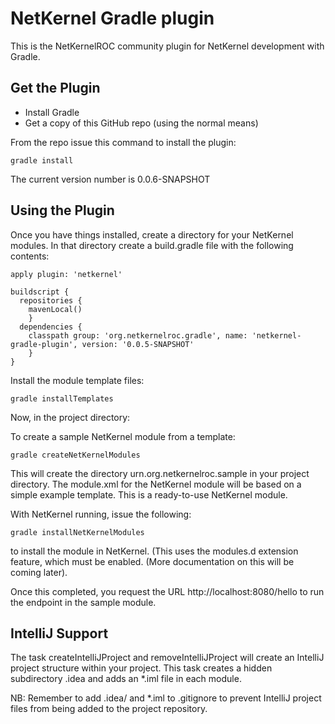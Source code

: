 NetKernel Gradle plugin
=======================

This is the NetKernelROC community plugin for NetKernel development with Gradle.

Get the Plugin
--------------

- Install Gradle
- Get a copy of this GitHub repo (using the normal means)

From the repo issue this command to install the plugin:

``gradle install``

The current version number is 0.0.6-SNAPSHOT

Using the Plugin
----------------

Once you have things installed, create a directory for your NetKernel modules. In that directory
create a build.gradle file with the following contents:

```
apply plugin: 'netkernel'

buildscript {
  repositories {
    mavenLocal()
    }
  dependencies {
    classpath group: 'org.netkernelroc.gradle', name: 'netkernel-gradle-plugin', version: '0.0.5-SNAPSHOT'
    }
}
```

Install the module template files:

```gradle installTemplates```


Now, in the project directory:

To create a sample NetKernel module from a template:

```gradle createNetKernelModules```

This will create the directory urn.org.netkernelroc.sample in your project directory. The module.xml for the
NetKernel module will be based on a simple example template. This is a ready-to-use
NetKernel module.

With NetKernel running, issue the following:

```gradle installNetKernelModules```

to install the module in NetKernel. (This uses the modules.d extension feature, which must be enabled.
(More documentation on this will be coming later).

Once this completed, you request the URL http://localhost:8080/hello to run the endpoint in the sample module.

IntelliJ Support
----------------

The task createIntelliJProject and removeIntelliJProject will create an IntelliJ project structure within your project.
This task creates a hidden subdirectory .idea and adds an *.iml file in each module.


NB: Remember to add .idea/ and *.iml to .gitignore to prevent IntelliJ project files from being added to
the project repository.
